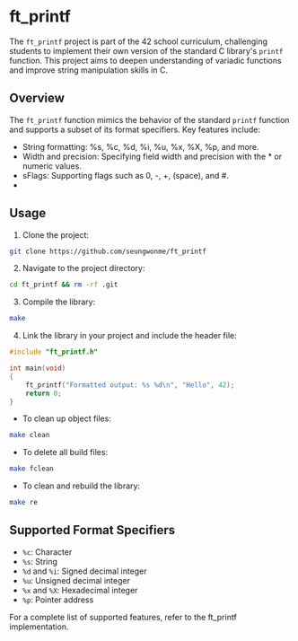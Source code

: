 # ft_printf

The `ft_printf` project is part of the 42 school curriculum, challenging students to implement their own version of the standard C library's `printf` function. This project aims to deepen understanding of variadic functions and improve string manipulation skills in C.

## Overview
The `ft_printf` function mimics the behavior of the standard `printf` function and supports a subset of its format specifiers. Key features include:

- String formatting: %s, %c, %d, %i, %u, %x, %X, %p, and more.
- Width and precision: Specifying field width and precision with the * or numeric values.
- sFlags: Supporting flags such as 0, -, +, (space), and #.
-
## Usage
1. Clone the project:
```bash
git clone https://github.com/seungwonme/ft_printf
```

2. Navigate to the project directory:
```bash
cd ft_printf && rm -rf .git
```

3. Compile the library:
```bash
make
```

4. Link the library in your project and include the header file:
```c
#include "ft_printf.h"

int main(void)
{
    ft_printf("Formatted output: %s %d\n", "Hello", 42);
    return 0;
}
```

- To clean up object files:
```bash
make clean
```

- To delete all build files:
```bash
make fclean
```

- To clean and rebuild the library:
```bash
make re
```

## Supported Format Specifiers
- `%c`: Character
- `%s`: String
- `%d` and `%i`: Signed decimal integer
- `%u`: Unsigned decimal integer
- `%x` and `%X`: Hexadecimal integer
- `%p`: Pointer address

For a complete list of supported features, refer to the ft_printf implementation.
